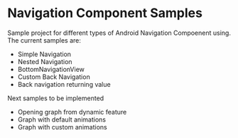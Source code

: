 # Navigation Component Samples

Sample project for different types of Android Navigation Compoenent using. The current samples are:

  - Simple Navigation
  - Nested Navigation
  - BottomNavigationView
  - Custom Back Navigation
  - Back navigation returning value

Next samples to be implemented

  - Opening graph from dynamic feature
  - Graph with default animations
  - Graph with custom animations
